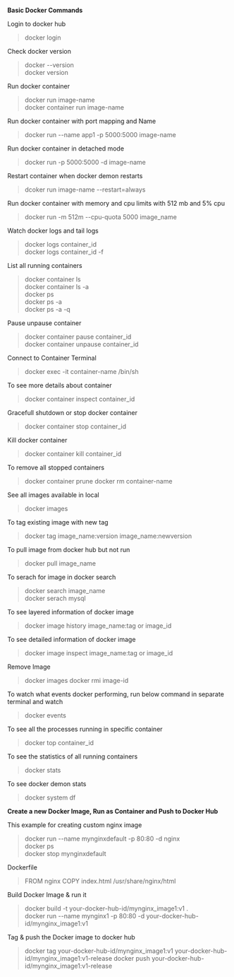 **Basic Docker Commands**

Login to docker hub  
>docker login  

Check docker version  
>docker --version  
>docker version  

Run docker container  
>docker run image-name  
>docker container run image-name  

Run docker container with port mapping and Name
>docker run --name app1 -p 5000:5000 image-name  

Run docker container in detached mode  
>docker run -p 5000:5000  -d image-name  

Restart container when docker demon restarts   
>dcoker run  image-name --restart=always  

Run docker container with memory and cpu limits with 512 mb and 5% cpu  
>docker run -m 512m --cpu-quota 5000 image_name  

Watch docker logs and tail logs  
>docker logs container_id  
>docker logs container_id -f  

List all running containers  
>docker container ls  
>docker container ls -a  
>docker ps  
>docker ps -a  
>docker ps -a -q  

Pause unpause container  
>docker container pause container_id  
>docker container unpause container_id  

Connect to Container Terminal  
>docker exec -it container-name /bin/sh

To see more details about container  
>docker container inspect container_id  

Gracefull shutdown or stop docker container  
>docker container stop container_id  

Kill docker container  
>docker container kill container_id  

To remove all stopped containers  
>docker container prune 
>docker rm container-name  

See all images available in local  
>docker images  

To tag existing image with new tag  
>docker tag image_name:version image_name:newversion  

To pull image from docker hub but not run  
>docker pull image_name  

To serach for image in docker search  
>docker search image_name  
>docker serach mysql  

To see layered information of docker image  
>docker image history image_name:tag or image_id  

To see detailed information of docker image  
>docker image inspect image_name:tag or image_id  

Remove Image  
>docker images
>docker rmi  image-id

To watch what events docker performing, run below command in separate terminal and watch   
>docker events  

To see all the processes running in specific container  
>docker top container_id  

To see the statistics of all running containers  
>docker stats  

To see docker demon stats  
>docker system df  

**Create a new Docker Image, Run as Container and Push to Docker Hub**  

This example for creating custom nginx image  

>docker run --name mynginxdefault -p 80:80 -d nginx  
>docker ps  
>docker stop mynginxdefault  

Dockerfile  

>FROM nginx
>COPY index.html /usr/share/nginx/html

Build Docker Image & run it  
>docker build -t your-docker-hub-id/mynginx_image1:v1 .  
>docker run --name mynginx1 -p 80:80 -d your-docker-hub-id/mynginx_image1:v1  

Tag & push the Docker image to docker hub  
>docker tag your-docker-hub-id/mynginx_image1:v1 your-docker-hub-id/mynginx_image1:v1-release
>docker push your-docker-hub-id/mynginx_image1:v1-release







